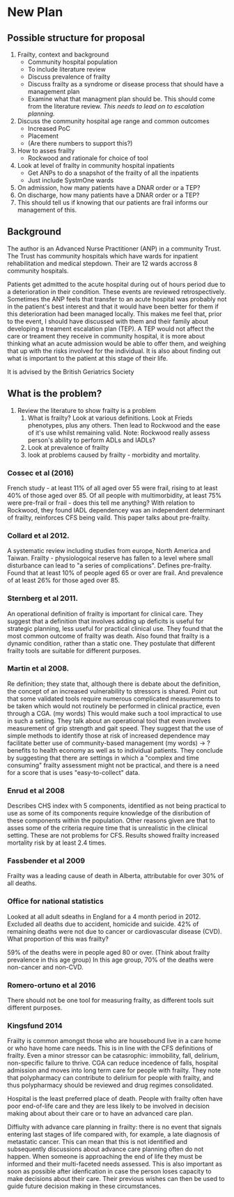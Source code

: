 # New Plan

## Possible structure for proposal

1. Frailty, context and background
     + Community hospital population
     + To include literature review 
     + Discuss prevalence of frailty
     + Discuss frailty as a syndrome or disease process that should have a 
       management plan
     + Examine what that managment plan should be. This should come from the 
       literature review. *This needs to lead on to escalation planning.*
2. Discuss the community hospital age range and common outcomes
     + Increased PoC
     + Placement
     + (Are there numbers to support this?)
3. How to asses frailty
     + Rockwood and rationale for choice of tool
4. Look at level of frailty in community hospital inpatients
     + Get ANPs to do a snapshot of the frailty of all the inpatients
     + Just include SystmOne wards
5. On admission, how many patients have a DNAR order or a TEP?
6. On discharge, how many patients have a DNAR order or a TEP?
7. This should tell us if knowing that our patients are frail informs our 
   management of this.

## Background

The author is an Advanced Nurse Practitioner (ANP) in a community Trust.
The Trust has community hospitals which have wards for inpatient rehabilitation and
medical stepdown. Their are 12 wards accross 8 community hospitals.

Patients get admitted to the acute hospital during out of hours period due to a 
deterioration in their condition.
These events are reviewed retrospectively. Sometimes the ANP feels that transfer 
to an acute hospital was probably not in the patient's best interest and that it
would have been better for them if this deterioration had been managed locally.
This makes me feel that, prior to the event, I should have discussed with them and
their family about developing a treament escalation plan (TEP).
A TEP would not affect the care or treament they receive in community hospital,
it is more about thinking what an acute admission would be able to offer them,
and weighing that up with the risks involved for the individual. It is also about 
finding out what is important to the patient at this stage of their life.

It is advised by the British Geriatrics Society

## What is the problem?

1. Review the literature to show frailty is a problem
    1. What is frailty? Look at various definitions. Look at Frieds phenotypes, plus
        any others. Then lead to Rockwood and the ease of it's use whilst
        remaining valid. Note: Rockwood really assess person's ability to perform
        ADLs and IADLs?
    1. Look at prevalence of frailty
    2. look at problems caused by frailty - morbidity and mortality.


### Cossec et al (2016)  
French study - at least 11% of all aged over 55 were frail, rising
to at least 40% of those aged over 85. Of all people with multimorbidity, at least
75% were pre-frail or frail - does this tell me anything? With relation to Rockwood,
they found IADL dependencey was an independent determinant of frailty, reinforces
CFS being vaild. This paper talks about pre-frailty.

### Collard et al 2012.  
A systematic review including studies from europe, 
North America and Taiwan. Frailty - physiologoical reserve has fallen to a level where 
small disturbance can lead to "a series of complications". Defines pre-frailty.
Found that at least 10% of people aged 65 or over are frail. And prevalence 
of at least 26% for those aged over 85.

### Sternberg et al 2011. 
An operational definition of frailty is important for clinical care.
They suggest that a definition that involves adding up deficits is useful for strategic
planning, less useful for practical clinical use. They found that the most common outcome
of frailty was death. Also found that frailty is a dynamic condition, rather than a static one.
They postulate that different frailty tools are suitable for different purposes. 

### Martin et al 2008. 
Re definition; they state that, although there is debate about the definition,
the concept of an increased vulnerability to stressors is shared. Point out that
some validated tools require numerous complicated measurements to be taken which 
would not routinely be performed in clinical practice, even through a CGA. 
(my words) This would make such a tool impractical to use in such a setiing. They 
talk about an operational tool that even involves measurement of grip strength 
and gait speed. They suggest that the use of simple methods to identify those
at risk of increased dependence may facilitate better use of community-based
management (my words) -> ?benefits to health economy as well as to individual patients.
They conclude by suggesting that there are settings in which a "complex and time consuming"
frailty assessment might not be practical, and there is a need for a score that is
uses "easy-to-collect" data.

### Enrud et al 2008 
Describes CHS index with 5 components, identified as not being practical to use as 
some of its components require knowledge of the disribution of these components within
the population. Other reasons given are that to asses some of the criteria require
time that is unrealistic in the clinical setting. These are not problems for CFS. Results showed 
frailty increased mortality risk by at least 2.4 times.

### Fassbender et al 2009 
Frailty was a leading cause of death in Alberta, attributable for over 30%
of all deaths.

### Office for national statistics 
Looked at all adult sdeaths in England for a 4 month period in 2012. Excluded all deaths
due to accident, homicide and suicide. 42% of remaining deaths were not due to
cancer or cardiovascular disease (CVD). What proportion of this was frailty?

59% of the deaths were in people aged 80 or over. (Think about frailty prevalence in 
this age group) In this age group, 70% of the deaths were non-cancer and non-CVD.

### Romero-ortuno et al 2016
There should not be one tool for measuring frailty, as different tools suit 
different purposes.

### Kingsfund 2014
Frailty is common amongst those who are housebound live in a care home or who have 
home care needs. This is in line with the CFS definitions of frailty.
Even a minor stressor can be catasrophic: immobility, fall, delirium,
non-specific failure to thrive. CGA can reduce incedence of falls, hospital
admission and moves into long term care for people with frailty.
They note that polypharmacy can contribute to delirium for people with frailty, 
and thus polypharmacy should be reviewed and drug regimes consolidated.

Hospital is the least preferred place of death. People with frailty often have poor
end-of-life care and they are less likely to be involved in decision making about
about their care or to have an advanced care plan.

Diffiulty with advance care planning in frailty: there is no event that signals
entering last stages of life compared with, for example, a late diagnosis of 
metastatic cancer. This can mean that this is not identified and subsequently
discussions about advance care planning often do not happen. When someone is
approaching the end of life they must be informed and their multi-faceted needs
assessed. This is also important as soon as possible after idenfication in case 
the person loses capacity to make decisions about their care. Their previous
wishes can then be used to guide future decision making in these circumstances.